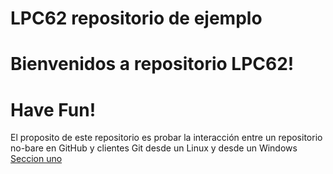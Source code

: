 # LPC62 repositorio de ejemplo
# Bienvenidos a repositorio LPC62!
# Have Fun!
El proposito de este repositorio es probar la interacción entre un repositorio
no-bare en GitHub y clientes Git desde un Linux y desde un Windows
[Seccion uno](https://github.com/jramirez-her/lpc62/blob/main/pokemon1.py)
